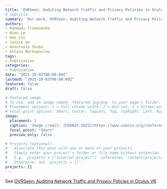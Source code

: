 ```yaml
---
title: 'OVRSeen: Auditing Network Traffic and Privacy Policies in Oculus VR has been accepted to USENIX Security 2022!'
# subtitle: ''
summary: 'Our work, OVRSeen: Auditing Network Traffic and Privacy Policies in Oculus VR, has been accepted to USENIX Security 2022.'
authors:
- Rahmadi Trimananda
- Hieu Le
- Hao Cui
- Janice Ho
- Anastasia Shuba
- Athina Markopoulou
tags:
- Publication
categories:
- Publication
date: "2021-10-03T00:00:00Z"
lastmod: "2021-10-03T00:00:00Z"
featured: false
draft: false

# Featured image
# To use, add an image named `featured.jpg/png` to your page's folder.
# Placement options: 1 = Full column width, 2 = Out-set, 3 = Screen-width
# Focal point options: Smart, Center, TopLeft, Top, TopRight, Left, Right, BottomLeft, Bottom, BottomRight
image:
  placement: 2
  caption: 'Image credit: [USENIX 2022](https://www.usenix.org/conference/usenixsecurity22)'
  focal_point: "Smart"
  preview_only: false

# Projects (optional).
#   Associate this post with one or more of your projects.
#   Simply enter your project's folder or file name without extension.
#   E.g. `projects = ["internal-project"]` references `content/project/deep-learning/index.md`.
#   Otherwise, set `projects = []`.
projects: []
---
```


See [OVRSeen: Auditing Network Traffic and Privacy Policies in Oculus VR](https://www.usenix.org/conference/usenixsecurity22/presentation/trimananda).
